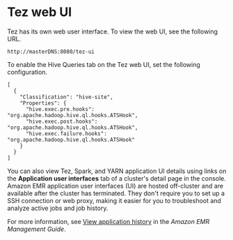 # Tez web UI<a name="tez-web-ui"></a>

Tez has its own web user interface\. To view the web UI, see the following URL\.

```
http://masterDNS:8080/tez-ui
```

To enable the Hive Queries tab on the Tez web UI, set the following configuration\.

```
[
  {
    "Classification": "hive-site",
    "Properties": {
      "hive.exec.pre.hooks": "org.apache.hadoop.hive.ql.hooks.ATSHook",
      "hive.exec.post.hooks": "org.apache.hadoop.hive.ql.hooks.ATSHook",
      "hive.exec.failure.hooks": "org.apache.hadoop.hive.ql.hooks.ATSHook"
    }
  }
]
```

You can also view Tez, Spark, and YARN application UI details using links on the **Application user interfaces** tab of a cluster's detail page in the console\. Amazon EMR application user interfaces \(UI\) are hosted off\-cluster and are available after the cluster has terminated\. They don't require you to set up a SSH connection or web proxy, making it easier for you to troubleshoot and analyze active jobs and job history\.

For more information, see [View application history](https://docs.aws.amazon.com/emr/latest/ManagementGuide/emr-cluster-application-history.html) in the *Amazon EMR Management Guide*\.